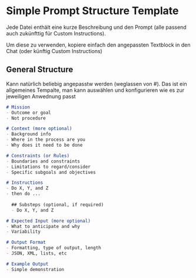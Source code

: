 # Simple Prompt Structure Template

Jede Datei enthält eine kurze Beschreibung und den Prompt (alle passend auch zukünfttig für Custom Instructions). 

Um diese zu verwenden, kopiere  einfach den angepassten Textblock in den Chat (oder künftig Custom Instructions)
## General Structure

Kann natürlich beliebig angepasstw werden (weglassen von #). Das ist ein  allgemeines Tempalte, man kann auswählen und konfigurieren wie es zur jeweiligen Anwednung passt

```Markdown
# Mission
- Outcome or goal
- Not procedure

# Context (more optional)
- Background info
- Where in the process are you
- Why does it need to be done

# Constraints (or Rules)
- Boundaries and constraints
- Limitations to regard/consider
- Specific subgoals and objectives

# Instructions 
- Do X, Y, and Z
- then do ...
  
  ## Substeps (optional, if required)
  - Do X, Y, and Z

# Expected Input (more optional)
- What to anticipate and why
- Variability

# Output Format
- Formatting, type of output, length
- JSON, XML, lists, etc

# Example Output
- Simple demonstration
```
